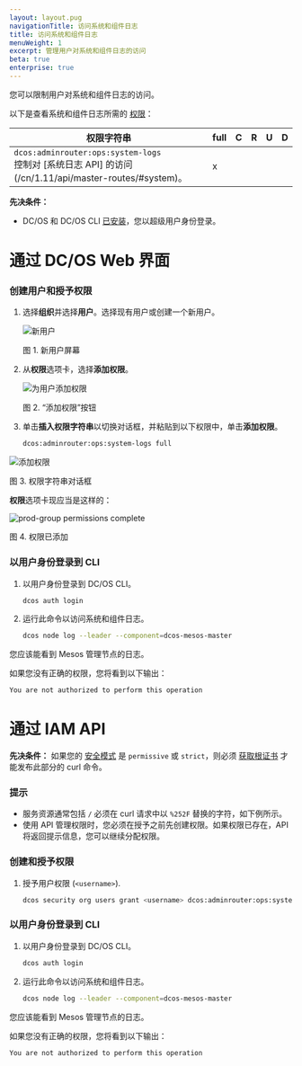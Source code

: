```yaml
---
layout: layout.pug
navigationTitle: 访问系统和组件日志 
title: 访问系统和组件日志 
menuWeight: 1
excerpt: 管理用户对系统和组件日志的访问
beta: true
enterprise: true
---
```


您可以限制用户对系统和组件日志的访问。

以下是查看系统和组件日志所需的 [权限](/cn/1.11/security/ent/perms-reference/)：

| 权限字符串 | full | C | R | U | D |
|----------------------------|------|---|---|---|---|
| `dcos:adminrouter:ops:system-logs` <br>控制对 [系统日志 API] 的访问(/cn/1.11/api/master-routes/#system)。| x | | | | |

**先决条件：**

- DC/OS 和 DC/OS CLI [已安装](/cn/1.11/installing/)，您以超级用户身份登录。

# 通过 DC/OS Web 界面

### 创建用户和授予权限

1. 选择**组织**并选择**用户**。选择现有用户或创建一个新用户。

   ![新用户](/cn/1.11/img/new-user-generic.png)

   图 1. 新用户屏幕

1. 从**权限**选项卡，选择**添加权限**。

   ![为用户添加权限](/1.10/img/permission-user.png)

   图 2. “添加权限”按钮

1. 单击**插入权限字符串**以切换对话框，并粘贴到以下权限中，单击**添加权限**。

    ```bash
    dcos:adminrouter:ops:system-logs full
    ```

 ![添加权限](/cn/1.11/img/comp-log-perms.png)

 图 3. 权限字符串对话框

 **权限**选项卡现应当是这样的：

 ![prod-group permissions complete](/cn/1.11/img/comp-log-perms-done.png)

 图 4. 权限已添加

### <a name="verify-perms"></a>以用户身份登录到 CLI

1. 以用户身份登录到 DC/OS CLI。

   ```bash
   dcos auth login
   ```

1. 运行此命令以访问系统和组件日志。

   ```bash
   dcos node log --leader --component=dcos-mesos-master
   ```

 您应该能看到 Mesos 管理节点的日志。

 如果您没有正确的权限，您将看到以下输出：

   ```bash
   You are not authorized to perform this operation
   ```

# 通过 IAM API

**先决条件：**
如果您的 [安全模式](/cn/1.11/security/ent/#security-modes) 是 `permissive` 或 `strict`，则必须 [获取根证书](/cn/1.11/security/ent/tls-ssl/get-cert/) 才能发布此部分的 curl 命令。

### 提示

- 服务资源通常包括 `/` 必须在 curl 请求中以 `%252F` 替换的字符，如下例所示。
- 使用 API 管理权限时，您必须在授予之前先创建权限。如果权限已存在，API 将返回提示信息，您可以继续分配权限。

### <a name="grant-perm"></a>创建和授予权限

1. 授予用户权限 (`<username>`).

   ```bash
   dcos security org users grant <username> dcos:adminrouter:ops:system-logs full --description "Grants access to system and component logs."
   ```

### <a name="verify-perms"></a>以用户身份登录到 CLI

1. 以用户身份登录到 DC/OS CLI。

   ```bash
   dcos auth login
   ```

1. 运行此命令以访问系统和组件日志。

   ```bash
   dcos node log --leader --component=dcos-mesos-master
   ```

 您应该能看到 Mesos 管理节点的日志。

 如果您没有正确的权限，您将看到以下输出：

   ```bash
   You are not authorized to perform this operation
   ```
